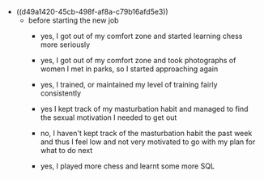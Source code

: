 - ((d49a1420-45cb-498f-af8a-c79b16afd5e3)) 
	 - before starting the new job
		 - yes, I got out of my comfort zone and started learning chess more seriously

		 - yes, I got out of my comfort zone and took photographs of women I met in parks, so I started approaching again

		 - yes, I trained, or maintained my level of training fairly consistently

		 - yes I kept track of my masturbation habit and managed to find the sexual motivation I needed to get out

		 - no, I haven't kept track of the masturbation habit the past week and thus I feel low and not very motivated to go with my plan for what to do next

		 - yes, I played more chess and learnt some more SQL
